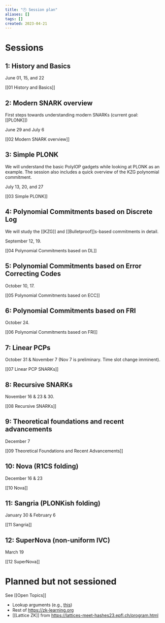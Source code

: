```yaml
---
title: "🕐 Session plan"
aliases: []
tags: []
created: 2023-04-21
---
```


# Sessions
## 1: History and Basics
June 01, 15, and 22

[[01 History and Basics]]

## 2: Modern SNARK overview
First steps towards understanding modern SNARKs (current goal: [[PLONK]])

June 29 and July 6

[[02 Modern SNARK overview]]

## 3: Simple PLONK
We will understand the basic PolyIOP gadgets while looking at PLONK as an example. The session also includes a quick overview of the KZG polynomial commitment. 

July 13, 20, and 27

[[03 Simple PLONK]]

## 4: Polynomial Commitments based on Discrete Log
We will study the [[KZG]] and [[Bulletproof]]s-based commitments in detail. 

September 12, 19.

[[04 Polynomial Commitments based on DL]]

## 5: Polynomial Commitments based on Error Correcting Codes
October 10, 17.

[[05 Polynomial Commitments based on ECC]]

## 6: Polynomial Commitments based on FRI
October 24.

[[06 Polynomial Commitments based on FRI]]

## 7: Linear PCPs
October 31 & November 7 (Nov 7 is preliminary. Time slot change imminent).

[[07 Linear PCP SNARKs]]

## 8: Recursive SNARKs
November 16 & 23 & 30. 

[[08 Recursive SNARKs]]

## 9: Theoretical foundations and recent advancements
December 7

[[09 Theoretical Foundations and Recent Advancements]]

## 10: Nova (R1CS folding)
December 16 & 23

[[10 Nova]]

## 11: Sangria (PLONKish folding)
January 30 & February 6

[[11 Sangria]]

## 12: SuperNova (non-uniform IVC)
March 19

[[12 SuperNova]]

# Planned but not sessioned
See [[Open Topics]]
- Lookup arguments (e.g., [this](https://www.youtube.com/watch?v=uGjbczKGm4s&list=PL8Vt-7cSFnw1gx51WHRgAtioVqAjzMS1w&index=12))
- Rest of https://zk-learning.org
- [[Lattice ZK]] from https://lattices-meet-hashes23.epfl.ch/program.html
